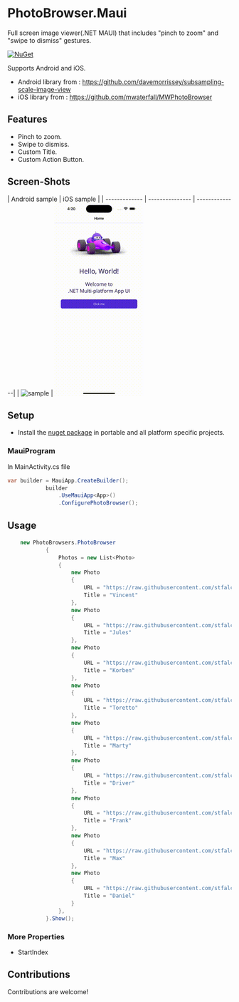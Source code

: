 # PhotoBrowser.Maui

Full screen image viewer(.NET MAUI) that includes "pinch to zoom" and "swipe to dismiss" gestures.

[![NuGet](https://img.shields.io/nuget/v/PhotoBrowser.Forms.svg)](https://www.nuget.org/packages/PhotoBrowser.Forms/)

Supports Android and iOS.
* Android library from : https://github.com/davemorrissey/subsampling-scale-image-view
* iOS library from : https://github.com/mwaterfall/MWPhotoBrowser

## Features

* Pinch to zoom.
* Swipe to dismiss.
* Custom Title.
* Custom Action Button.

## Screen-Shots

| Android sample | iOS sample |
| ------------- | --------------- | --------------|
| ![sample](android.gif) | ![sample](ios.gif)

## Setup

* Install the [nuget package](https://www.nuget.org/packages/PhotoBrowser.Maui) in portable and all platform specific projects.

### MauiProgram

In MainActivity.cs file

```cs
var builder = MauiApp.CreateBuilder();
            builder
                .UseMauiApp<App>()
                .ConfigurePhotoBrowser();
```
## Usage

```cs
    new PhotoBrowsers.PhotoBrowser
            {
                Photos = new List<Photo>
                {
                    new Photo
                    {
                        URL = "https://raw.githubusercontent.com/stfalcon-studio/FrescoImageViewer/v.0.5.0/images/posters/Vincent.jpg",
                        Title = "Vincent"
                    },
                    new Photo
                    {
                        URL = "https://raw.githubusercontent.com/stfalcon-studio/FrescoImageViewer/v.0.5.0/images/posters/Jules.jpg",
                        Title = "Jules"
                    },
                    new Photo
                    {
                        URL = "https://raw.githubusercontent.com/stfalcon-studio/FrescoImageViewer/v.0.5.0/images/posters/Korben.jpg",
                        Title = "Korben"
                    },
                    new Photo
                    {
                        URL = "https://raw.githubusercontent.com/stfalcon-studio/FrescoImageViewer/v.0.5.0/images/posters/Toretto.jpg",
                        Title = "Toretto"
                    },
                    new Photo
                    {
                        URL = "https://raw.githubusercontent.com/stfalcon-studio/FrescoImageViewer/v.0.5.0/images/posters/Marty.jpg",
                        Title = "Marty"
                    },
                    new Photo
                    {
                        URL = "https://raw.githubusercontent.com/stfalcon-studio/FrescoImageViewer/v.0.5.0/images/posters/Driver.jpg",
                        Title = "Driver"
                    },
                    new Photo
                    {
                        URL = "https://raw.githubusercontent.com/stfalcon-studio/FrescoImageViewer/v.0.5.0/images/posters/Frank.jpg",
                        Title = "Frank"
                    },
                    new Photo
                    {
                        URL = "https://raw.githubusercontent.com/stfalcon-studio/FrescoImageViewer/v.0.5.0/images/posters/Max.jpg",
                        Title = "Max"
                    },
                    new Photo
                    {
                        URL = "https://raw.githubusercontent.com/stfalcon-studio/FrescoImageViewer/v.0.5.0/images/posters/Daniel.jpg",
                        Title = "Daniel"
                    }
                },
            }.Show();
```

### More Properties
* StartIndex

## Contributions
Contributions are welcome!